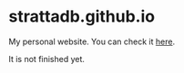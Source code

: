 # strattadb.github.io
My personal website. You can check it [here](https://diegostratta.com).

It is not finished yet.

